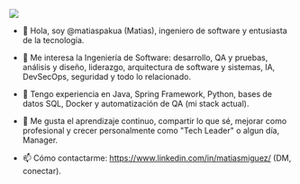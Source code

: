![](https://media.licdn.com/dms/image/D4D16AQFQoPD2dpVULQ/profile-displaybackgroundimage-shrink_350_1400/0/1717705315523?e=1723075200&v=beta&t=VKnbyHdExNkKuQs25c1skaB4i1O04o2GJ9cdPUgQzII)

 - 👋 Hola, soy @matiaspakua (Matias), ingeniero de software y entusiasta de la tecnología.
  
 - 👀 Me interesa la Ingeniería de Software: desarrollo, QA y pruebas, análisis y diseño, liderazgo, arquitectura de software y sistemas, IA, DevSecOps, seguridad y todo lo relacionado.
 
 - 🌱 Tengo experiencia en Java, Spring Framework, Python, bases de datos SQL, Docker y automatización de QA (mi stack actual).
 
 - 💞️ Me gusta el aprendizaje continuo, compartir lo que sé, mejorar como profesional y crecer personalmente como "Tech Leader" o algun día, Manager.
 
 - 📫 Cómo contactarme: https://www.linkedin.com/in/matiasmiguez/ (DM, conectar).

              
<!---
matiaspakua/matiaspakua is a ✨ special ✨ repository because its `README.md` (this file) appears on your GitHub profile.
You can click the Preview link to take a look at your changes.
--->
